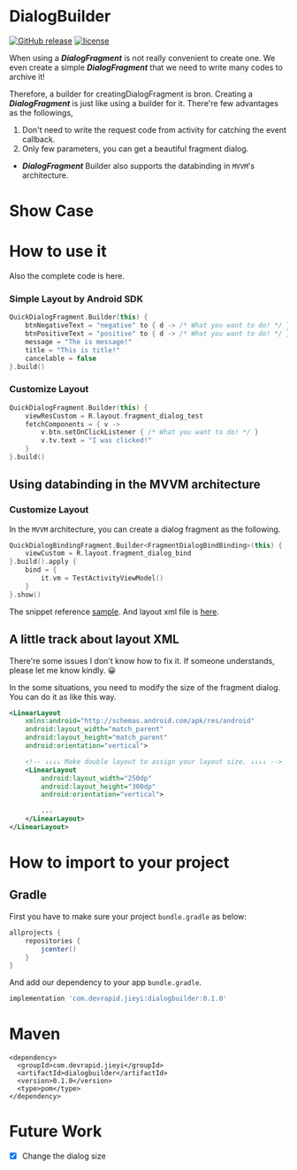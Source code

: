 # DialogBuilder

[![GitHub release](https://img.shields.io/github/release/pokk/DialogBuilder.svg?style=flat-square)](https://github.com/pokk/DialogBuilder)
[![license](https://img.shields.io/github/license/pokk/DialogBuilder.svg?style=flat-square)](https://github.com/pokk/DialogBuilder)

When using a **_DialogFragment_** is not really convenient to create one. We even create a simple
**_DialogFragment_** that we need to write many codes to archive it!

Therefore, a builder for creatingDialogFragment is bron. Creating a **_DialogFragment_** is just like
using a builder for it. There're few advantages as the followings,

1. Don't need to write the request code from activity for catching the event callback.
2. Only few parameters, you can get a beautiful fragment dialog.

- **_DialogFragment_** Builder also supports the databinding in `MVVM`'s architecture.

# Show Case

# How to use it

Also the complete code is here.

### Simple Layout by Android SDK

```kotlin
QuickDialogFragment.Builder(this) {
    btnNegativeText = "negative" to { d -> /* What you want to do! */ }
    btnPositiveText = "positive" to { d -> /* What you want to do! */ }
    message = "The is message!"
    title = "This is title!"
    cancelable = false
}.build()
```

### Customize Layout

```kotlin
QuickDialogFragment.Builder(this) {
    viewResCustom = R.layout.fragment_dialog_test
    fetchComponents = { v ->
        v.btn.setOnClickListener { /* What you want to do! */ }
        v.tv.text = "I was clicked!"
    }
}.build()
```

## Using databinding in the MVVM architecture

### Customize Layout

In the `MVVM` architecture, you can create a dialog fragment as the following.

```kotlin
QuickDialogBindingFragment.Builder<FragmentDialogBindBinding>(this) {
    viewCustom = R.layout.fragment_dialog_bind
}.build().apply {
    bind = {
        it.vm = TestActivityViewModel()
    }
}.show()
```

The snippet reference
[sample](https://github.com/pokk/DialogBuilder/blob/68f396812c9f4059d3b5b7cd4e64bc28e6585c4e/sample/src/main/java/com/devrapid/sample/TestActivity.kt#L24-L30).
And layout xml file is
[here](https://github.com/pokk/DialogBuilder/blob/68f396812c9f4059d3b5b7cd4e64bc28e6585c4e/sample/src/main/res/layout/fragment_dialog_bind.xml#L9).

## A little track about layout XML

There're some issues I don't know how to fix it. If someone understands, please let me know kindly. 😀

In the some situations, you need to modify the size of the fragment dialog. You can do it as like this way.

```xml
<LinearLayout
    xmlns:android="http://schemas.android.com/apk/res/android"
    android:layout_width="match_parent"
    android:layout_height="match_parent"
    android:orientation="vertical">

    <!-- ↓↓↓↓ Make double layout to assign your layout size. ↓↓↓↓ -->
    <LinearLayout
        android:layout_width="250dp"
        android:layout_height="300dp"
        android:orientation="vertical">

        ...
    </LinearLayout>
</LinearLayout>
```

# How to import to your project

## Gradle

First you have to make sure your project `bundle.gradle` as below:

```gradle
allprojects {
    repositories {
        jcenter()
    }
}
```

And add our dependency to your app `bundle.gradle`.

```gradle
implementation 'com.devrapid.jieyi:dialogbuilder:0.1.0'
```

# Maven

```maven
<dependency>
  <groupId>com.devrapid.jieyi</groupId>
  <artifactId>dialogbuilder</artifactId>
  <version>0.1.0</version>
  <type>pom</type>
</dependency>
```

# Future Work

- [x] Change the dialog size
